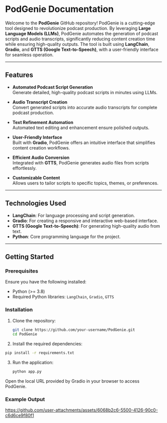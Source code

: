 # **PodGenie Documentation**

Welcome to the **PodGenie** GitHub repository! PodGenie is a cutting-edge tool designed to revolutionize podcast production. By leveraging **Large Language Models (LLMs)**, PodGenie automates the generation of podcast scripts and audio transcripts, significantly reducing content creation time while ensuring high-quality outputs. The tool is built using **LangChain**, **Gradio**, and **GTTS (Google Text-to-Speech)**, with a user-friendly interface for seamless operation.

---

## **Features**

- **Automated Podcast Script Generation**  
  Generate detailed, high-quality podcast scripts in minutes using LLMs.  

- **Audio Transcript Creation**  
  Convert generated scripts into accurate audio transcripts for complete podcast production.

- **Text Refinement Automation**  
  Automated text editing and enhancement ensure polished outputs.  

- **User-Friendly Interface**  
  Built with **Gradio**, PodGenie offers an intuitive interface that simplifies content creation workflows.

- **Efficient Audio Conversion**  
  Integrated with **GTTS**, PodGenie generates audio files from scripts effortlessly.  

- **Customizable Content**  
  Allows users to tailor scripts to specific topics, themes, or preferences.

---

## **Technologies Used**

- **LangChain**: For language processing and script generation.  
- **Gradio**: For creating a responsive and interactive web-based interface.  
- **GTTS (Google Text-to-Speech)**: For generating high-quality audio from text.  
- **Python**: Core programming language for the project.

---

## **Getting Started**

### **Prerequisites**
Ensure you have the following installed:
- Python (>= 3.8)
- Required Python libraries: `LangChain`, `Gradio`, `GTTS`

### **Installation**
1. Clone the repository:
   ```bash
   git clone https://github.com/your-username/PodGenie.git
   cd PodGenie
   ```
2. Install the required dependencies:
  ```bash
  pip install -r requirements.txt
  ```
3. Run the application:
   ```bash
   python app.py
    ```
Open the local URL provided by Gradio in your browser to access PodGenie.

### **Example Output**
https://github.com/user-attachments/assets/6068b2c6-5500-4126-90c0-c6d6ce9f80f1

